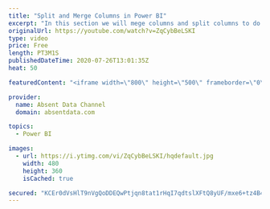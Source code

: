 ```yaml
---
title: "Split and Merge Columns in Power BI"
excerpt: "In this section we will mege columns and split columns to do a depper level of analysis"
originalUrl: https://youtube.com/watch?v=ZqCybBeLSKI
type: video
price: Free
length: PT3M1S
publishedDateTime: 2020-07-26T13:01:35Z
heat: 50

featuredContent: "<iframe width=\"800\" height=\"500\" frameborder=\"0\" src=\"https://www.youtube.com/embed/ZqCybBeLSKI\" allow=\"accelerometer; autoplay; encrypted-media; gyroscope; picture-in-picture\" allowfullscreen></iframe>"

provider:
  name: Absent Data Channel
  domain: absentdata.com

topics:
  - Power BI

images:
  - url: https://i.ytimg.com/vi/ZqCybBeLSKI/hqdefault.jpg
    width: 480
    height: 360
    isCached: true

secured: "KCEr0dVsHlT9nVgQoDDEQwPtjqn8tat1rHqI7qdtslXFtQ8yUF/mxe6+tz4B4HtTO44LOub9autKLok8ww3oUMiSuVJOWWvj8LmQPwrA56QJs/clfZ37lwUIe9hXabN7XB8qKWIgO1Pfy1IwphikIKEqq3FiuUH4aWXWjYHbf8rtS3mPfwXhR3bIBisbZOPlr6xhkoim5v1/h9rIX88t6Hl25FrQjKJPuwE2oneQKEaud6nGlCCcIXDr0PRD8CGtnCxfOBuU4Fqg+ZGoEbz230HaHc8m0BkgEh8dgzS7wGtNU+QosB0SAFhRkrP4HjHgSae+l3HQA9zgsRTQmZQlD1ciPm1YYdw05rvmjx3cGBoPX2+frK3BpHGhESsO9LZEky3xlB243HJ7Nq1UPza2nCKOHYMQBrWNurWbVwiwFSE=;Sn5h8sVPxrsFTKVJd9aR7w=="
---
```


